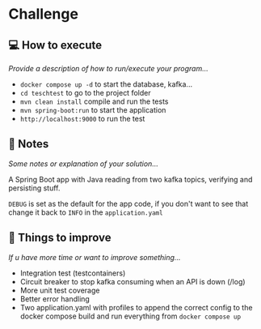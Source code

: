 # Challenge

## :computer: How to execute

_Provide a description of how to run/execute your program..._

- `docker compose up -d` to start the database, kafka...
- `cd teschtest` to go to the project folder
- `mvn clean install` compile and run the tests
- `mvn spring-boot:run` to start the application
- `http://localhost:9000` to run the test

## :memo: Notes
_Some notes or explanation of your solution..._

A Spring Boot app with Java reading from two kafka topics, verifying and persisting stuff.
 
`DEBUG` is set as the default for the app code, if you don't want to see that change it back to `INFO` in the `application.yaml`
## :pushpin: Things to improve

_If u have more time or want to improve something..._
 
- Integration test (testcontainers)
- Circuit breaker to stop kafka consuming when an API is down (/log)
- More unit test coverage
- Better error handling
- Two application.yaml with profiles to append the correct config to the docker compose build and run everything from `docker compose up`